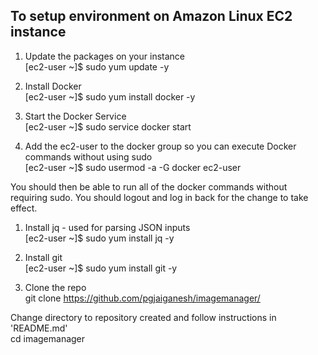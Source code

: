 ## To setup environment on Amazon Linux EC2 instance

1.  Update the packages on your instance  
[ec2-user ~]$ sudo yum update -y

1.  Install Docker  
[ec2-user ~]$ sudo yum install docker -y

1.  Start the Docker Service  
[ec2-user ~]$ sudo service docker start

1.  Add the ec2-user to the docker group so you can execute Docker commands without using sudo  
[ec2-user ~]$ sudo usermod -a -G docker ec2-user  

  You should then be able to run all of the docker commands without requiring sudo. You should logout and log  in back for the change to take effect.

1.  Install jq - used for parsing JSON inputs  
[ec2-user ~]$ sudo yum install jq -y

1.  Install git  
[ec2-user ~]$ sudo yum install git -y

1.  Clone the repo  
git clone https://github.com/pgjaiganesh/imagemanager/

Change directory to repository created and follow instructions in 'README.md'  
cd imagemanager
